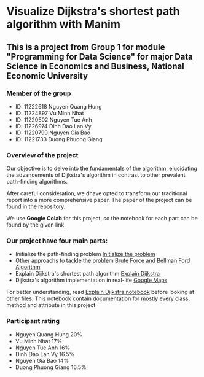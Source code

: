 # Visualize Dijkstra's shortest path algorithm with Manim

## This is a project from **Group 1** for module "Programming for Data Science" for major Data Science in Economics and Business, National Economic University

### Member of the group
* ID: 11222618 Nguyen Quang Hung
* ID: 11224897 Vu Minh Nhat
* ID: 11220502 Nguyen Tue Anh
* ID: 11226974 Dinh Dao Lan Vy
* ID: 11220799 Nguyen Gia Bao
* ID: 11221733 Duong Phuong Giang

### Overview of the project
Our objective is to delve into the fundamentals of the algorithm, elucidating the advancements of Dijkstra's algorithm in contrast to other prevalent path-finding algorithms.

After careful consideration, we dhave opted to transform our traditional report into a more comprehensive paper. The paper of the project can be found in the repository.

We use **Google Colab** for this project, so the notebook for each part can be found by the given link. 

### Our project have four main parts:
* Initialize the path-finding problem [Initialize the problem](https://colab.research.google.com/drive/1v-msP3cjDrUYQZCFuw0Rmf1ddp-LyNbC?usp=sharing)
* Other approachs to tackle the problem [Brute Force and Bellman Ford Algorithm](https://colab.research.google.com/drive/1bneU4oj7qQWKO-faKtpd_VYL9PmibubZ?usp=sharing)
* Explain Dijkstra's shortest path algorithm [Explain Dijkstra](https://colab.research.google.com/drive/1w9pD1SdcHkPcmewvHHJCZDBZOKPrfzAF?usp=sharing)
* Dijkstra's algorithm implementation in real-life [Google Maps](https://colab.research.google.com/drive/1QMj0EnF06blLqESPbKWfpHli7Qi7H-Sz?usp=sharing)

For better understanding, read [Explain Dijkstra notebook](https://colab.research.google.com/drive/1w9pD1SdcHkPcmewvHHJCZDBZOKPrfzAF?usp=sharing) before looking at other files. This notebook contain documentation for mostly every class, method and attribute in this project 

### Participant rating
* Nguyen Quang Hung 20%
* Vu Minh Nhat 17%
* Nguyen Tue Anh 16%
* Dinh Dao Lan Vy 16.5%
* Nguyen Gia Bao 14%
* Duong Phuong Giang 16.5%
